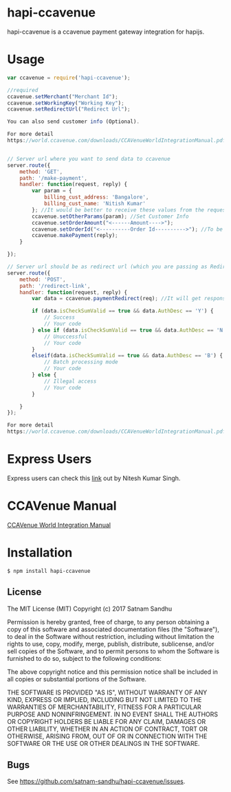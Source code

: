# hapi-ccavenue
hapi-ccavenue is a ccavenue payment gateway integration for hapijs.

# Usage

```javascript
var ccavenue = require('hapi-ccavenue');

//required
ccavenue.setMerchant("Merchant Id");
ccavenue.setWorkingKey("Working Key");
ccavenue.setRedirectUrl("Redirect Url");

You can also send customer info (Optional).

For more detail 
https://world.ccavenue.com/downloads/CCAVenueWorldIntegrationManual.pdf


// Server url where you want to send data to ccavenue
server.route({
    method: 'GET',
    path: '/make-payment',
    handler: function(request, reply) {
        var param = {
            billing_cust_address: 'Bangalore',
            billing_cust_name: 'Nitish Kumar'
        }; //It would be better to receive these values from the request
        ccavenue.setOtherParams(param); //Set Customer Info
        ccavenue.setOrderAmount("<------Amount---->");
        ccavenue.setOrderId("<----------Order Id---------->"); //To be generated
        ccavenue.makePayment(reply);
    }

});

// Server url should be as redirect url (which you are passing as Redirect Url).
server.route({
    method: 'POST',
    path: '/redirect-link',
    handler: function(request, reply) {
        var data = ccavenue.paymentRedirect(req); //It will get response from ccavenue payment.

        if (data.isCheckSumValid == true && data.AuthDesc == 'Y') {
            // Success
            // Your code
        } else if (data.isCheckSumValid == true && data.AuthDesc == 'N') {
            // Unuccessful
            // Your code
        }
        elseif(data.isCheckSumValid == true && data.AuthDesc == 'B') {
            // Batch processing mode
            // Your code
        } else {
            // Illegal access
            // Your code
        }

    }
});

For more detail 
https://world.ccavenue.com/downloads/CCAVenueWorldIntegrationManual.pdf

```
# Express Users
Express users can check this [link]() out by Nitesh Kumar Singh.

# CCAVenue Manual

  [CCAVenue World Integration Manual](https://world.ccavenue.com/downloads/CCAVenueWorldIntegrationManual.pdf)
    
# Installation

    $ npm install hapi-ccavenue
    
    
    
## License

The MIT License (MIT)
Copyright (c) 2017 Satnam Sandhu

Permission is hereby granted, free of charge, to any person obtaining a copy of
this software and associated documentation files (the "Software"), to deal in
the Software without restriction, including without limitation the rights to
use, copy, modify, merge, publish, distribute, sublicense, and/or sell copies of
the Software, and to permit persons to whom the Software is furnished to do so,
subject to the following conditions:

The above copyright notice and this permission notice shall be included in all
copies or substantial portions of the Software.

THE SOFTWARE IS PROVIDED "AS IS", WITHOUT WARRANTY OF ANY KIND, EXPRESS OR
IMPLIED, INCLUDING BUT NOT LIMITED TO THE WARRANTIES OF MERCHANTABILITY,
FITNESS FOR A PARTICULAR PURPOSE AND NONINFRINGEMENT. IN NO EVENT SHALL THE
AUTHORS OR COPYRIGHT HOLDERS BE LIABLE FOR ANY CLAIM, DAMAGES OR OTHER
LIABILITY, WHETHER IN AN ACTION OF CONTRACT, TORT OR OTHERWISE, ARISING FROM,
OUT OF OR IN CONNECTION WITH THE SOFTWARE OR THE USE OR OTHER DEALINGS IN THE
SOFTWARE.

## Bugs

See <https://github.com/satnam-sandhu/hapi-ccavenue/issues>.
    
